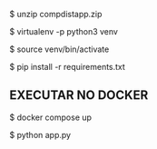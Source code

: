 $ unzip compdistapp.zip

$ virtualenv -p python3 venv

$ source venv/bin/activate

$ pip install -r requirements.txt

## EXECUTAR NO DOCKER

$ docker compose up

$ python app.py
